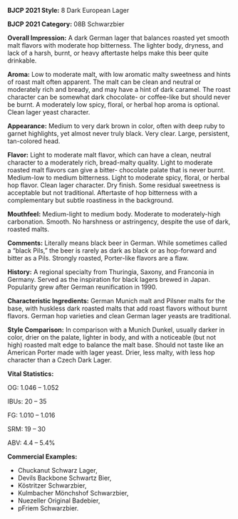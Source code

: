 <b>BJCP 2021 Style:</b> 8 Dark European Lager

<b>BJCP 2021 Category:</b> 08B Schwarzbier

<b>Overall Impression:</b> A dark German lager that balances
roasted yet smooth malt flavors with moderate hop bitterness.
The lighter body, dryness, and lack of a harsh, burnt, or heavy
aftertaste helps make this beer quite drinkable.

<b>Aroma:</b> Low to moderate malt, with low aromatic malty
sweetness and hints of roast malt often apparent. The malt can
be clean and neutral or moderately rich and bready, and may
have a hint of dark caramel. The roast character can be
somewhat dark chocolate- or coffee-like but should never be
burnt. A moderately low spicy, floral, or herbal hop aroma is
optional. Clean lager yeast character.

<b>Appearance:</b> Medium to very dark brown in color, often with
deep ruby to garnet highlights, yet almost never truly black.
Very clear. Large, persistent, tan-colored head.

<b>Flavor:</b> Light to moderate malt flavor, which can have a clean,
neutral character to a moderately rich, bread-malty quality.
Light to moderate roasted malt flavors can give a bitter-
chocolate palate that is never burnt. Medium-low to medium
bitterness. Light to moderate spicy, floral, or herbal hop flavor.
Clean lager character. Dry finish. Some residual sweetness is
acceptable but not traditional. Aftertaste of hop bitterness with
a complementary but subtle roastiness in the background.

<b>Mouthfeel:</b> Medium-light to medium body. Moderate to
moderately-high carbonation. Smooth. No harshness or
astringency, despite the use of dark, roasted malts.

<b>Comments:</b> Literally means black beer in German. While
sometimes called a “black Pils,” the beer is rarely as dark as
black or as hop-forward and bitter as a Pils. Strongly roasted,
Porter-like flavors are a flaw.

<b>History:</b> A regional specialty from Thuringia, Saxony, and
Franconia in Germany. Served as the inspiration for black
lagers brewed in Japan. Popularity grew after German
reunification in 1990.

<b>Characteristic Ingredients:</b> German Munich malt and
Pilsner malts for the base, with huskless dark roasted malts
that add roast flavors without burnt flavors. German hop
varieties and clean German lager yeasts are traditional.

<b>Style Comparison:</b> In comparison with a Munich Dunkel,
usually darker in color, drier on the palate, lighter in body, and
with a noticeable (but not high) roasted malt edge to balance
the malt base. Should not taste like an American Porter made
with lager yeast. Drier, less malty, with less hop character than
a Czech Dark Lager.

<b>Vital Statistics:</b>

OG: 1.046 – 1.052

IBUs: 20 – 35

FG: 1.010 – 1.016

SRM: 19 – 30

ABV: 4.4 – 5.4%

<b>Commercial Examples:</b>
- Chuckanut Schwarz Lager,
- Devils Backbone Schwartz Bier,
- Köstritzer Schwarzbier,
- Kulmbacher Mönchshof Schwarzbier,
- Nuezeller Original Badebier,
- pFriem Schwarzbier.
